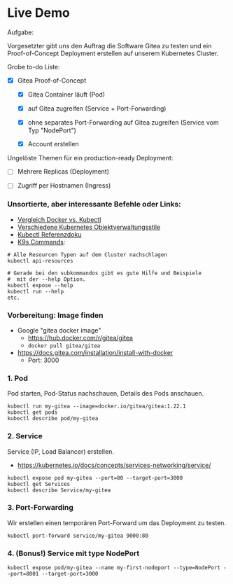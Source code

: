 # Live Demo

Aufgabe:

Vorgesetzter gibt uns den Auftrag die Software Gitea zu testen und ein Proof-of-Concept Deployment erstellen auf unserem Kubernetes Cluster.

Grobe to-do Liste: 

- [x] Gitea Proof-of-Concept
  - [x] Gitea Container läuft (Pod)
  - [x] auf Gitea zugreifen (Service + Port-Forwarding)
  - [x] ohne separates Port-Forwarding auf Gitea zugreifen (Service vom Typ "NodePort")
  - [x] Account erstellen


Ungelöste Themen für ein production-ready Deployment:

- [ ] Mehrere Replicas (Deployment)
- [ ] Zugriff per Hostnamen (Ingress)


### Unsortierte, aber interessante Befehle oder Links:

- [Vergleich Docker vs. Kubectl](https://kubernetes.io/docs/reference/kubectl/docker-cli-to-kubectl/)
- [Verschiedene Kubernetes Objektverwaltungsstile](https://kubernetes.io/docs/concepts/overview/working-with-objects/object-management/)
- [Kubectl Referenzdoku](https://kubernetes.io/docs/reference/generated/kubectl/kubectl-commands)
- [K9s Commands](https://k9scli.io/topics/commands/):

```shell
# Alle Resourcen Typen auf dem Cluster nachschlagen
kubectl api-resources

# Gerade bei den subkommandos gibt es gute Hilfe und Beispiele
#  mit der --help Option.
kubectl expose --help
kubectl run --help
etc.
```


### Vorbereitung: Image finden

- Google "gitea docker image"
    - https://hub.docker.com/r/gitea/gitea
    - `docker pull gitea/gitea`
- https://docs.gitea.com/installation/install-with-docker
    - Port: 3000


### 1. Pod

Pod starten, Pod-Status nachschauen, Details des Pods anschauen. 

```shell
kubectl run my-gitea --image=docker.io/gitea/gitea:1.22.1
kubectl get pods
kubectl describe pod/my-gitea
```


### 2. Service

Service (IP, Load Balancer) erstellen.

- https://kubernetes.io/docs/concepts/services-networking/service/

```shell
kubectl expose pod my-gitea --port=80 --target-port=3000
kubectl get Services
kubectl describe Service/my-gitea
```


### 3. Port-Forwarding

Wir erstellen einen temporären Port-Forward um das Deployment zu testen.

```shell
kubectl port-forward service/my-gitea 9000:80
```


### 4. (Bonus!) Service mit type NodePort

```shell
kubectl expose pod/my-gitea --name my-first-nodeport --type=NodePort --port=8001 --target-port=3000
```
